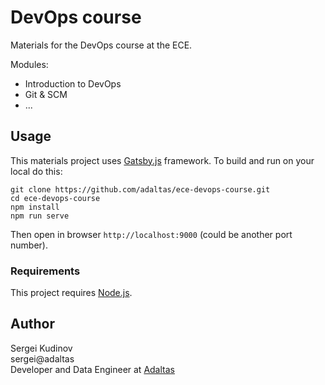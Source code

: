 # DevOps course

Materials for the DevOps course at the ECE.

Modules:
- Introduction to DevOps
- Git & SCM
- ...

## Usage

This materials project uses [Gatsby.js](https://www.gatsbyjs.org/) framework.
To build and run on your local do this:

```
git clone https://github.com/adaltas/ece-devops-course.git
cd ece-devops-course
npm install
npm run serve
```

Then open in browser `http://localhost:9000` (could be another port number).

### Requirements

This project requires [Node.js](https://nodejs.org/en/).

## Author

Sergei Kudinov   
sergei@adaltas   
Developer and Data Engineer at [Adaltas](https://www.adaltas.com/)
